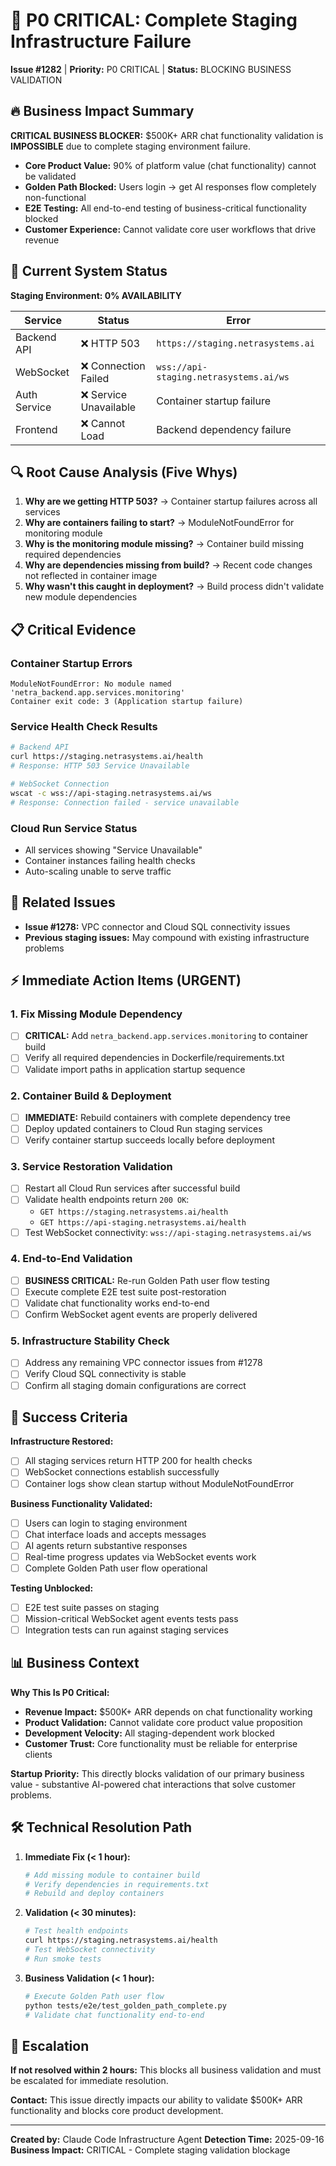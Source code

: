 # 🚨 P0 CRITICAL: Complete Staging Infrastructure Failure

**Issue #1282** | **Priority:** P0 CRITICAL | **Status:** BLOCKING BUSINESS VALIDATION

## 🔥 Business Impact Summary

**CRITICAL BUSINESS BLOCKER:** $500K+ ARR chat functionality validation is **IMPOSSIBLE** due to complete staging environment failure.

- **Core Product Value:** 90% of platform value (chat functionality) cannot be validated
- **Golden Path Blocked:** Users login → get AI responses flow completely non-functional
- **E2E Testing:** All end-to-end testing of business-critical functionality blocked
- **Customer Experience:** Cannot validate core user workflows that drive revenue

## 🚫 Current System Status

**Staging Environment: 0% AVAILABILITY**

| Service | Status | Error |
|---------|--------|-------|
| Backend API | ❌ HTTP 503 | `https://staging.netrasystems.ai` |
| WebSocket | ❌ Connection Failed | `wss://api-staging.netrasystems.ai/ws` |
| Auth Service | ❌ Service Unavailable | Container startup failure |
| Frontend | ❌ Cannot Load | Backend dependency failure |

## 🔍 Root Cause Analysis (Five Whys)

1. **Why are we getting HTTP 503?** → Container startup failures across all services
2. **Why are containers failing to start?** → ModuleNotFoundError for monitoring module
3. **Why is the monitoring module missing?** → Container build missing required dependencies
4. **Why are dependencies missing from build?** → Recent code changes not reflected in container image
5. **Why wasn't this caught in deployment?** → Build process didn't validate new module dependencies

## 📋 Critical Evidence

### Container Startup Errors
```
ModuleNotFoundError: No module named 'netra_backend.app.services.monitoring'
Container exit code: 3 (Application startup failure)
```

### Service Health Check Results
```bash
# Backend API
curl https://staging.netrasystems.ai/health
# Response: HTTP 503 Service Unavailable

# WebSocket Connection
wscat -c wss://api-staging.netrasystems.ai/ws
# Response: Connection failed - service unavailable
```

### Cloud Run Service Status
- All services showing "Service Unavailable"
- Container instances failing health checks
- Auto-scaling unable to serve traffic

## 🔗 Related Issues

- **Issue #1278:** VPC connector and Cloud SQL connectivity issues
- **Previous staging issues:** May compound with existing infrastructure problems

## ⚡ Immediate Action Items (URGENT)

### 1. Fix Missing Module Dependency
- [ ] **CRITICAL:** Add `netra_backend.app.services.monitoring` to container build
- [ ] Verify all required dependencies in Dockerfile/requirements.txt
- [ ] Validate import paths in application startup sequence

### 2. Container Build & Deployment
- [ ] **IMMEDIATE:** Rebuild containers with complete dependency tree
- [ ] Deploy updated containers to Cloud Run staging services
- [ ] Verify container startup succeeds locally before deployment

### 3. Service Restoration Validation
- [ ] Restart all Cloud Run services after successful build
- [ ] Validate health endpoints return `200 OK`:
  - `GET https://staging.netrasystems.ai/health`
  - `GET https://api-staging.netrasystems.ai/health`
- [ ] Test WebSocket connectivity: `wss://api-staging.netrasystems.ai/ws`

### 4. End-to-End Validation
- [ ] **BUSINESS CRITICAL:** Re-run Golden Path user flow testing
- [ ] Execute complete E2E test suite post-restoration
- [ ] Validate chat functionality works end-to-end
- [ ] Confirm WebSocket agent events are properly delivered

### 5. Infrastructure Stability Check
- [ ] Address any remaining VPC connector issues from #1278
- [ ] Verify Cloud SQL connectivity is stable
- [ ] Confirm all staging domain configurations are correct

## 🎯 Success Criteria

**Infrastructure Restored:**
- [ ] All staging services return HTTP 200 for health checks
- [ ] WebSocket connections establish successfully
- [ ] Container logs show clean startup without ModuleNotFoundError

**Business Functionality Validated:**
- [ ] Users can login to staging environment
- [ ] Chat interface loads and accepts messages
- [ ] AI agents return substantive responses
- [ ] Real-time progress updates via WebSocket events work
- [ ] Complete Golden Path user flow operational

**Testing Unblocked:**
- [ ] E2E test suite passes on staging
- [ ] Mission-critical WebSocket agent events tests pass
- [ ] Integration tests can run against staging services

## 📊 Business Context

**Why This Is P0 Critical:**
- **Revenue Impact:** $500K+ ARR depends on chat functionality working
- **Product Validation:** Cannot validate core product value proposition
- **Development Velocity:** All staging-dependent work blocked
- **Customer Trust:** Core functionality must be reliable for enterprise clients

**Startup Priority:** This directly blocks validation of our primary business value - substantive AI-powered chat interactions that solve customer problems.

## 🛠️ Technical Resolution Path

1. **Immediate Fix (< 1 hour):**
   ```bash
   # Add missing module to container build
   # Verify dependencies in requirements.txt
   # Rebuild and deploy containers
   ```

2. **Validation (< 30 minutes):**
   ```bash
   # Test health endpoints
   curl https://staging.netrasystems.ai/health
   # Test WebSocket connectivity
   # Run smoke tests
   ```

3. **Business Validation (< 1 hour):**
   ```bash
   # Execute Golden Path user flow
   python tests/e2e/test_golden_path_complete.py
   # Validate chat functionality end-to-end
   ```

## 🚨 Escalation

**If not resolved within 2 hours:** This blocks all business validation and must be escalated for immediate resolution.

**Contact:** This issue directly impacts our ability to validate $500K+ ARR functionality and blocks core product development.

---

**Created by:** Claude Code Infrastructure Agent
**Detection Time:** 2025-09-16
**Business Impact:** CRITICAL - Complete staging validation blockage